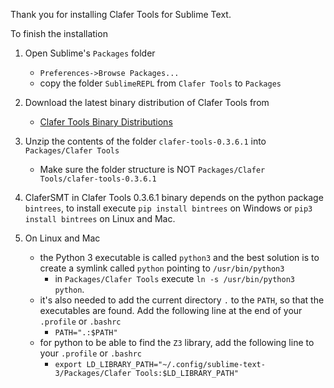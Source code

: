 Thank you for installing Clafer Tools for Sublime Text.

To finish the installation 

1. Open Sublime's `Packages` folder 
   * `Preferences->Browse Packages...`
   * copy the folder `SublimeREPL` from `Clafer Tools` to `Packages`
2. Download the latest binary distribution of Clafer Tools from
   * [Clafer Tools Binary Distributions](http://gsd.uwaterloo.ca/clafer-tools-binary-distributions)
3. Unzip the contents of the folder `clafer-tools-0.3.6.1` into `Packages/Clafer Tools`
   * Make sure the folder structure is NOT `Packages/Clafer Tools/clafer-tools-0.3.6.1`

4. ClaferSMT in Clafer Tools 0.3.6.1 binary depends on the python package `bintrees`, to install execute `pip install bintrees` on Windows or `pip3 install bintrees` on Linux and Mac. 

5. On Linux and Mac
   * the Python 3 executable is called `python3` and the best solution is to create a symlink called `python`  pointing to `/usr/bin/python3`
      * in `Packages/Clafer Tools` execute `ln -s /usr/bin/python3 python`.
   * it's also needed to add the current directory `.` to the `PATH`, so that the executables are found. Add the following line at the end of your `.profile` or `.bashrc`
      * `PATH=".:$PATH"`
   * for python to be able to find the `Z3` library, add the following line to your `.profile` or `.bashrc`
      * `export LD_LIBRARY_PATH="~/.config/sublime-text-3/Packages/Clafer Tools:$LD_LIBRARY_PATH"` 

